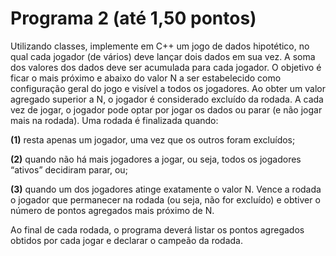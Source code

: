 Programa 2 (até 1,50 pontos)
============================

Utilizando classes, implemente em C++ um jogo de dados hipotético, no qual cada jogador (de
vários) deve lançar dois dados em sua vez. A soma dos valores dos dados deve ser acumulada para
cada jogador. O objetivo é ficar o mais próximo e abaixo do valor N a ser estabelecido como
configuração geral do jogo e visível a todos os jogadores. Ao obter um valor agregado superior a N,
o jogador é considerado excluído da rodada. A cada vez de jogar, o jogador pode optar por jogar os
dados ou parar (e não jogar mais na rodada). Uma rodada é finalizada quando: 

**(1)** resta apenas um jogador, uma vez que os outros foram excluídos;

**(2)** quando não há mais jogadores a jogar, ou seja, todos os jogadores “ativos” decidiram parar, ou;

**(3)** quando um dos jogadores atinge exatamente o valor N. Vence a rodada o jogador que permanecer na 
rodada (ou seja, não for excluído) e obtiver o número de pontos agregados mais próximo de N.

Ao final de cada rodada, o programa deverá listar os pontos agregados obtidos por cada jogar e 
declarar o campeão da rodada.
